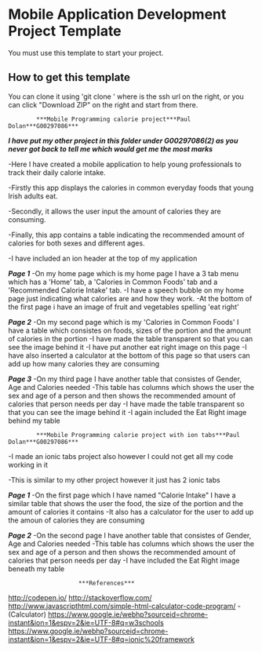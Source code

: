 # Mobile Application Development Project Template
You must use this template to start your project.

## How to get this template
You can clone it using 'git clone <url>' where <url> is the ssh url on the right, or you can click "Download ZIP" on the right and start from there.


			***Mobile Programming calorie project***Paul Dolan***G00297086***
***I have put my other project in this folder under G00297086(2) as you never got back to tell me which would get me the most marks***
			

-Here I have created a mobile application to help young professionals to track their daily calorie intake.

-Firstly this app displays the calories in common everyday foods that young Irish adults eat. 

-Secondly, it allows the user input the amount of calories they are consuming.

-Finally, this app contains a table indicating the recommended amount of calories for both sexes and different ages.

-I have included an ion header at the top of my application

***Page 1***
-On my home page which is my home page I have a 3 tab menu which has a 'Home' tab, a 'Calories in Common Foods' tab and a 'Recommended Calorie Intake' tab.
-I have a speech bubble on my home page just indicating what calories are and how they work.
-At the bottom of the first page i have an image of fruit and vegetables spelling 'eat right'


***Page 2***
-On my second page which is my 'Calories in Common Foods' I have a table which consistes on foods, sizes of the portion and the amount of calories in the portion
-I have made the table transparent so that you can see the image behind it 
-I have put another eat right image on this page 
-I have also inserted a calculator at the bottom of this page so that users can add up how many calories they are consuming


***Page 3***
-On my third page I have another table that consistes of Gender, Age and Calories needed
-This table has columns which shows the user the sex and age of a person and then shows the recommended amount of calories that person needs per day
-I have made the table transparent so that you can see the image behind it 
-I again included the Eat Right image behind my table


			***Mobile Programming calorie project with ion tabs***Paul Dolan***G00297086***
			
-I made an ionic tabs project also however I could not get all my code working in it

-This is similar to my other project however it just has 2 ionic tabs

***Page 1***
-On the first page which I have named "Calorie Intake" I have a similar table that shows the user the food, the size of the portion and the amount of calories it contains
-It also has a calculator for the user to add up the amoun of calories they are consuming

***Page 2***
-On the second page I have another table that consistes of Gender, Age and Calories needed
-This table has columns which shows the user the sex and age of a person and then shows the recommended amount of calories that person needs per day
-I have included the Eat Right image beneath my table


						***References***
http://codepen.io/
http://stackoverflow.com/
http://www.javascripthtml.com/simple-html-calculator-code-program/ - (Calculator)
https://www.google.ie/webhp?sourceid=chrome-instant&ion=1&espv=2&ie=UTF-8#q=w3schools
https://www.google.ie/webhp?sourceid=chrome-instant&ion=1&espv=2&ie=UTF-8#q=ionic%20framework
